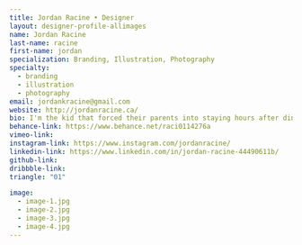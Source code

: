 ```yaml
---
title: Jordan Racine • Designer
layout: designer-profile-allimages
name: Jordan Racine
last-name: racine
first-name: jordan
specialization: Branding, Illustration, Photography
specialty:
  - branding
  - illustration
  - photography
email: jordankracine@gmail.com
website: http://jordanracine.ca/
bio: I'm the kid that forced their parents into staying hours after dinner was done at a restaurants to win a colouring contest,  guess that's payed off.
behance-link: https://www.behance.net/raci0114276a
vimeo-link:
instagram-link: https://www.instagram.com/jordanracine/
linkedin-link: https://www.linkedin.com/in/jordan-racine-44490611b/
github-link:
dribbble-link:
triangle: "01"

image:
  - image-1.jpg
  - image-2.jpg
  - image-3.jpg
  - image-4.jpg
---
```

